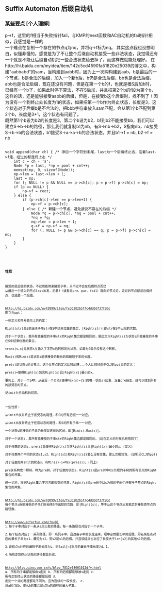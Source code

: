 ## Suffix Automaton 后缀自动机  

### 某些要点  [个人理解]
p->f，这里的f相当于失败指针fail，与KMP的next函数和AC自动机的fail指针相似，我感觉是一样的.  
一个难点在复制一个存在的节点q为nq，并将q->f标为nq。
其实这点我也没想明白，似懂非懂的。感觉是为了不让整个后缀自动机接受一些非法状态，我觉得还有一个就是不能让后缀自动机把一些合法状态给去掉了，而这样做就能处理好。
在http://hi.baidu.com/myidea/item/142c5cd45901a51820e25039的博文中，构建"aabbabd"的sam，当构建到aabb时，因为上一次购构建到aab，b是最后的一个节点，b是合法的后缀，加入一个新b后，b仍是合法后缀，bb也是合法后缀，abb也是合法后缀，现在还没有问题，但是在第一个b的f，也就是根S后加b时，已经有一个b了，如果此时停下算法，不在S后加，并且把第2个b的f设为第个b，这样的话，还是能够接受aabb的后缀，但是，在接受b这个后缀时，找不到了！因为没有一个到终止处长度为1的状态，如果把第一个b作为终止状态，长度是3，这个状态对于后缀b是不合法的，把bbb字符串放入sam匹配，会从第1个b匹配到第2个b，长度是3+1，这个状态有问题了。  
既然第1个b设为b2的长度是3，第二个b设为b2，b1到b2不能接受bb，我们可以建立S->b->b的路径，那么我们就复制b1为nb，有S->nb->b2，S指向nb，nb接受S->b->b的合法状态，b1接受S->a->a->b的合法状态，并且b1->f = nb, b2->f = nb
  
<pre>
<code>
void append(char ch) { /* 添加一个字符到末尾，last为一个后缀终止态，沿着last->f走，经过的都是终止态 */
	int c = ch - 'a';
	Node *p = last, *np = pool + cnt++;
	memset(np, 0, sizeof(Node));
	np->len = last->len + 1;
	last = np;
	for (; NULL != p && NULL == p->ch[c]; p = p->f) p->ch[c] = np;
	if (p == NULL) {
		np->f = root;
	} else {
		if (p->ch[c]->len == p->len+1) {
			np->f = p->ch[c];
		} else { /* 新建一个节点，避免接受不存在的后缀 */
			Node *q = p->ch[c], *nq = pool + cnt++;
			*nq = *q;
			nq->len = p->len + 1;
			q->f = np->f = nq;
			for (; NULL != p && p->ch[c] == q; p = p->f) p->ch[c] = nq;
		}
	}
}
<code>
</pre>
  
### 性质  

接受的是后缀的状态，不过也能用来接受子串，只不过不会在后缀终点而已
从最后一个插入的节点last出发，沿着f（或者是pre、par、fail）指向的节点走，走过的节点都是后缀终点，也就是一个后缀。

http://hi.baidu.com/wyl8899/item/fe30282b5f7c4dd50f37f96d
陈立杰ppt：  
一些定义和符号表示上的约定：  
Right(str)是S的连续子串str在S中结束位置的集合，|Right(str)|即str在S中出现的次数。  
对于一个状态s，其所有能接受的子串str的Right集合都是相同的，据此定义Right(s)为状态s所能接受的子串在S中结束位置的集合。  
trans(s,x)是状态s在输入了字符x后转移到的状态。如果为0表示没有这个转移。  
Max(s)和Min(s)是状态s能够接受的最长的和最短子串的长度。  
pre(s)是状态s的父节点。这个父节点的定义比较乱糟...个人比较倾向于CLJ的ppt里的定义：  
pre(s)=使得Right(x)包含Right(s)且|Right(x)|最小的x。  
事实上，对于一个SAM，从最后一个节点(使得Max(s)=|S|的唯一状态s)出发，沿着pre链走，就可以找到所有的接受态的节点。  
记init为自动机的初态。  

一些性质：  
从init出发并终止于接受态的路径，和S的所有后缀一一对应。  
从init出发并终止于任意状态的路径，和S的所有子串一一对应。  
一个状态s能接受的子串的长度是连续的区间，即[Min(s),Max(s)]。  
对于一个状态s，其所有能接受的子串str的Right集合都是相同的。(这在定义的时候已经用到了)  
对于任意的状态s，pre(s)是使得Right(x)包含Right(s)且|Right(x)|最小的x。(定义)  
对于任意两个不同的状态s1,s2，Right(s1)和Right(s2)要么没有交集，要么互相包含。(证明见CLJ的ppt)  
对于任意的非init的状态s，有Min(s)-1=Max(pre(s))。(同上)  
pre关系构成一颗树，称为pre树。对于任意的状态s，Right(s)是pre树中以s为根的子树的所有节点的Right集合的并集。  
进一步地，根据Right集合不包含即相交的性质，Right(s)是pre树中以s为根的子树中所有叶子节点的Right集合的并集。  


http://hi.baidu.com/wyl8899/item/fe30282b5f7c4dd50f37f96d
每个节点s所能接受的子串们在母串S中出现的次数，即|Right(s)|，等于从这个节点出发能走到接受态节点的路径数。  

http://www.acforfun.com/?p=81
1.每个子串对应于一条从s点出发的路径，每一条路径也对应于一个子串。  
2.每个结点对应于一系列路径，即一系列子串，且这些子串的长度连续，短串必然是长串的后缀。即若某结点对应的最长子串为s1，最短为s2，则s2是s1的后缀，并且该结点也对应了长度大于len[s2]的其他s1的后缀。  
3.设结点n对应的最短子串长度为L，则fail[n]对应的最长子串长度为L-1。  
4.所有走到终止状态的路径都是后缀。  

http://blog.sina.com.cn/s/blog_7812e98601012dfv.html
a. 所有的子串都能够由s走到
b. 所有的后缀都能够被s走到
c. 所有走到终止状态的路径都是后缀
d. 走到一个点的路径都是不同的，且为连续的一段长度。
e. 设a的f是b，那么b的集合是s到a的路径的最大子集。

